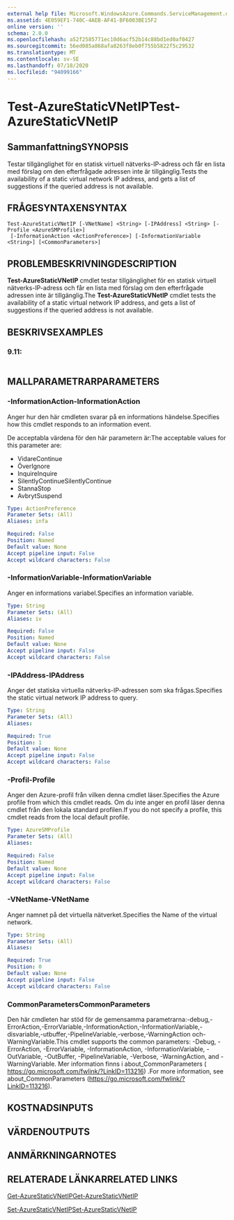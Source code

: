 ```yaml
---
external help file: Microsoft.WindowsAzure.Commands.ServiceManagement.dll-Help.xml
ms.assetid: 4E059EF1-740C-4AEB-AF41-BF6003BE15F2
online version: ''
schema: 2.0.0
ms.openlocfilehash: a52f2585771ec10d6acf52b14c88bd1ed0af0427
ms.sourcegitcommit: 56ed085a868afa8263f8eb0f755b5822f5c29532
ms.translationtype: MT
ms.contentlocale: sv-SE
ms.lasthandoff: 07/18/2020
ms.locfileid: "94099166"
---
```

# <span data-ttu-id="91c09-101">Test-AzureStaticVNetIP</span><span class="sxs-lookup"><span data-stu-id="91c09-101">Test-AzureStaticVNetIP</span></span>

## <span data-ttu-id="91c09-102">Sammanfattning</span><span class="sxs-lookup"><span data-stu-id="91c09-102">SYNOPSIS</span></span>
<span data-ttu-id="91c09-103">Testar tillgänglighet för en statisk virtuell nätverks-IP-adress och får en lista med förslag om den efterfrågade adressen inte är tillgänglig.</span><span class="sxs-lookup"><span data-stu-id="91c09-103">Tests the availability of a static virtual network IP address, and gets a list of suggestions if the queried address is not available.</span></span>

## <span data-ttu-id="91c09-104">FRÅGESYNTAXEN</span><span class="sxs-lookup"><span data-stu-id="91c09-104">SYNTAX</span></span>

```
Test-AzureStaticVNetIP [-VNetName] <String> [-IPAddress] <String> [-Profile <AzureSMProfile>]
 [-InformationAction <ActionPreference>] [-InformationVariable <String>] [<CommonParameters>]
```

## <span data-ttu-id="91c09-105">PROBLEMBESKRIVNING</span><span class="sxs-lookup"><span data-stu-id="91c09-105">DESCRIPTION</span></span>
<span data-ttu-id="91c09-106">**Test-AzureStaticVNetIP** cmdlet testar tillgänglighet för en statisk virtuell nätverks-IP-adress och får en lista med förslag om den efterfrågade adressen inte är tillgänglig.</span><span class="sxs-lookup"><span data-stu-id="91c09-106">The **Test-AzureStaticVNetIP** cmdlet tests the availability of a static virtual network IP address, and gets a list of suggestions if the queried address is not available.</span></span>

## <span data-ttu-id="91c09-107">BESKRIVS</span><span class="sxs-lookup"><span data-stu-id="91c09-107">EXAMPLES</span></span>

### <span data-ttu-id="91c09-108">9.1</span><span class="sxs-lookup"><span data-stu-id="91c09-108">1:</span></span>
```

```

## <span data-ttu-id="91c09-109">MALLPARAMETRAR</span><span class="sxs-lookup"><span data-stu-id="91c09-109">PARAMETERS</span></span>

### <span data-ttu-id="91c09-110">-InformationAction</span><span class="sxs-lookup"><span data-stu-id="91c09-110">-InformationAction</span></span>
<span data-ttu-id="91c09-111">Anger hur den här cmdleten svarar på en informations händelse.</span><span class="sxs-lookup"><span data-stu-id="91c09-111">Specifies how this cmdlet responds to an information event.</span></span>

<span data-ttu-id="91c09-112">De acceptabla värdena för den här parametern är:</span><span class="sxs-lookup"><span data-stu-id="91c09-112">The acceptable values for this parameter are:</span></span>

- <span data-ttu-id="91c09-113">Vidare</span><span class="sxs-lookup"><span data-stu-id="91c09-113">Continue</span></span>
- <span data-ttu-id="91c09-114">Över</span><span class="sxs-lookup"><span data-stu-id="91c09-114">Ignore</span></span>
- <span data-ttu-id="91c09-115">Inquire</span><span class="sxs-lookup"><span data-stu-id="91c09-115">Inquire</span></span>
- <span data-ttu-id="91c09-116">SilentlyContinue</span><span class="sxs-lookup"><span data-stu-id="91c09-116">SilentlyContinue</span></span>
- <span data-ttu-id="91c09-117">Stanna</span><span class="sxs-lookup"><span data-stu-id="91c09-117">Stop</span></span>
- <span data-ttu-id="91c09-118">Avbryt</span><span class="sxs-lookup"><span data-stu-id="91c09-118">Suspend</span></span>

```yaml
Type: ActionPreference
Parameter Sets: (All)
Aliases: infa

Required: False
Position: Named
Default value: None
Accept pipeline input: False
Accept wildcard characters: False
```

### <span data-ttu-id="91c09-119">-InformationVariable</span><span class="sxs-lookup"><span data-stu-id="91c09-119">-InformationVariable</span></span>
<span data-ttu-id="91c09-120">Anger en informations variabel.</span><span class="sxs-lookup"><span data-stu-id="91c09-120">Specifies an information variable.</span></span>

```yaml
Type: String
Parameter Sets: (All)
Aliases: iv

Required: False
Position: Named
Default value: None
Accept pipeline input: False
Accept wildcard characters: False
```

### <span data-ttu-id="91c09-121">-IPAddress</span><span class="sxs-lookup"><span data-stu-id="91c09-121">-IPAddress</span></span>
<span data-ttu-id="91c09-122">Anger det statiska virtuella nätverks-IP-adressen som ska frågas.</span><span class="sxs-lookup"><span data-stu-id="91c09-122">Specifies the static virtual network IP address to query.</span></span>

```yaml
Type: String
Parameter Sets: (All)
Aliases: 

Required: True
Position: 1
Default value: None
Accept pipeline input: False
Accept wildcard characters: False
```

### <span data-ttu-id="91c09-123">-Profil</span><span class="sxs-lookup"><span data-stu-id="91c09-123">-Profile</span></span>
<span data-ttu-id="91c09-124">Anger den Azure-profil från vilken denna cmdlet läser.</span><span class="sxs-lookup"><span data-stu-id="91c09-124">Specifies the Azure profile from which this cmdlet reads.</span></span>
<span data-ttu-id="91c09-125">Om du inte anger en profil läser denna cmdlet från den lokala standard profilen.</span><span class="sxs-lookup"><span data-stu-id="91c09-125">If you do not specify a profile, this cmdlet reads from the local default profile.</span></span>

```yaml
Type: AzureSMProfile
Parameter Sets: (All)
Aliases: 

Required: False
Position: Named
Default value: None
Accept pipeline input: False
Accept wildcard characters: False
```

### <span data-ttu-id="91c09-126">-VNetName</span><span class="sxs-lookup"><span data-stu-id="91c09-126">-VNetName</span></span>
<span data-ttu-id="91c09-127">Anger namnet på det virtuella nätverket.</span><span class="sxs-lookup"><span data-stu-id="91c09-127">Specifies the Name of the virtual network.</span></span>

```yaml
Type: String
Parameter Sets: (All)
Aliases: 

Required: True
Position: 0
Default value: None
Accept pipeline input: False
Accept wildcard characters: False
```

### <span data-ttu-id="91c09-128">CommonParameters</span><span class="sxs-lookup"><span data-stu-id="91c09-128">CommonParameters</span></span>
<span data-ttu-id="91c09-129">Den här cmdleten har stöd för de gemensamma parametrarna:-debug,-ErrorAction,-ErrorVariable,-InformationAction,-InformationVariable,-disvariable,-utbuffer,-PipelineVariable,-verbose,-WarningAction och-WarningVariable.</span><span class="sxs-lookup"><span data-stu-id="91c09-129">This cmdlet supports the common parameters: -Debug, -ErrorAction, -ErrorVariable, -InformationAction, -InformationVariable, -OutVariable, -OutBuffer, -PipelineVariable, -Verbose, -WarningAction, and -WarningVariable.</span></span> <span data-ttu-id="91c09-130">Mer information finns i about_CommonParameters ( https://go.microsoft.com/fwlink/?LinkID=113216) .</span><span class="sxs-lookup"><span data-stu-id="91c09-130">For more information, see about_CommonParameters (https://go.microsoft.com/fwlink/?LinkID=113216).</span></span>

## <span data-ttu-id="91c09-131">KOSTNADS</span><span class="sxs-lookup"><span data-stu-id="91c09-131">INPUTS</span></span>

## <span data-ttu-id="91c09-132">VÄRDEN</span><span class="sxs-lookup"><span data-stu-id="91c09-132">OUTPUTS</span></span>

## <span data-ttu-id="91c09-133">ANMÄRKNINGAR</span><span class="sxs-lookup"><span data-stu-id="91c09-133">NOTES</span></span>

## <span data-ttu-id="91c09-134">RELATERADE LÄNKAR</span><span class="sxs-lookup"><span data-stu-id="91c09-134">RELATED LINKS</span></span>

[<span data-ttu-id="91c09-135">Get-AzureStaticVNetIP</span><span class="sxs-lookup"><span data-stu-id="91c09-135">Get-AzureStaticVNetIP</span></span>](./Get-AzureStaticVNetIP.md)

[<span data-ttu-id="91c09-136">Set-AzureStaticVNetIP</span><span class="sxs-lookup"><span data-stu-id="91c09-136">Set-AzureStaticVNetIP</span></span>](./Set-AzureStaticVNetIP.md)


